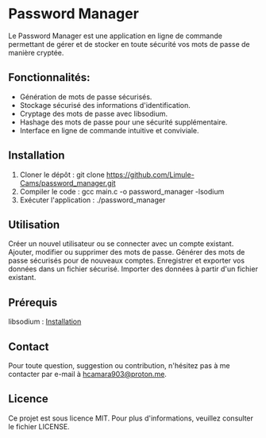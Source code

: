 # Password Manager

Le Password Manager est une application en ligne de commande permettant de gérer et de stocker en toute sécurité vos mots de passe de manière cryptée.

## Fonctionnalités:

- Génération de mots de passe sécurisés.
- Stockage sécurisé des informations d'identification.
- Cryptage des mots de passe avec libsodium.
- Hashage des mots de passe pour une sécurité supplémentaire.
- Interface en ligne de commande intuitive et conviviale.

## Installation
1. Cloner le dépôt : git clone https://github.com/Limule-Cams/password_manager.git
2. Compiler le code : gcc main.c -o password_manager -lsodium
3. Exécuter l'application : ./password_manager

## Utilisation
Créer un nouvel utilisateur ou se connecter avec un compte existant.
Ajouter, modifier ou supprimer des mots de passe.
Générer des mots de passe sécurisés pour de nouveaux comptes.
Enregistrer et exporter vos données dans un fichier sécurisé.
Importer des données à partir d'un fichier existant.

## Prérequis
libsodium : [Installation](https://libsodium.gitbook.io/doc/installation)

## Contact

Pour toute question, suggestion ou contribution, n'hésitez pas à me contacter par e-mail à [hcamara903@proton.me](mailto:hcamara903@proton.me).

## Licence
Ce projet est sous licence MIT. Pour plus d'informations, veuillez consulter le fichier LICENSE.
